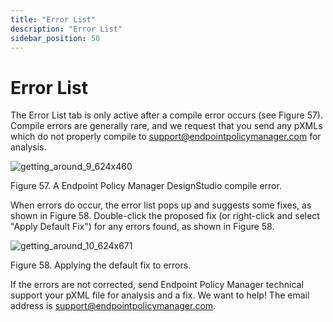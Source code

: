 ```yaml
---
title: "Error List"
description: "Error List"
sidebar_position: 50
---
```


# Error List

The Error List tab is only active after a compile error occurs (see Figure 57). Compile errors are
generally rare, and we request that you send any pXMLs which do not properly compile to
[support@endpointpolicymanager.com](mailto:support@endpointpolicymanager.com) for analysis.

![getting_around_9_624x460](/images/endpointpolicymanager/applicationsettings/designstudio/navigation/tab/getting_around_9_624x460.webp)

Figure 57. A Endpoint Policy Manager DesignStudio compile error.

When errors do occur, the error list pops up and suggests some fixes, as shown in Figure 58.
Double-click the proposed fix (or right-click and select "Apply Default Fix") for any errors found,
as shown in Figure 58.

![getting_around_10_624x671](/images/endpointpolicymanager/applicationsettings/designstudio/navigation/tab/getting_around_10_624x671.webp)

Figure 58. Applying the default fix to errors.

If the errors are not corrected, send Endpoint Policy Manager technical support your pXML file for
analysis and a fix. We want to help! The email address is
[support@endpointpolicymanager.com](mailto:support@endpointpolicymanager.com).
